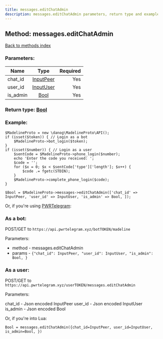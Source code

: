 ```yaml
---
title: messages.editChatAdmin
description: messages.editChatAdmin parameters, return type and example
---
```

## Method: messages.editChatAdmin  
[Back to methods index](index.md)


### Parameters:

| Name     |    Type       | Required |
|----------|:-------------:|---------:|
|chat\_id|[InputPeer](../types/InputPeer.md) | Yes|
|user\_id|[InputUser](../types/InputUser.md) | Yes|
|is\_admin|[Bool](../types/Bool.md) | Yes|


### Return type: [Bool](../types/Bool.md)

### Example:


```
$MadelineProto = new \danog\MadelineProto\API();
if (isset($token)) { // Login as a bot
    $MadelineProto->bot_login($token);
}
if (isset($number)) { // Login as a user
    $sentCode = $MadelineProto->phone_login($number);
    echo 'Enter the code you received: ';
    $code = '';
    for ($x = 0; $x < $sentCode['type']['length']; $x++) {
        $code .= fgetc(STDIN);
    }
    $MadelineProto->complete_phone_login($code);
}

$Bool = $MadelineProto->messages->editChatAdmin(['chat_id' => InputPeer, 'user_id' => InputUser, 'is_admin' => Bool, ]);
```

Or, if you're using [PWRTelegram](https://pwrtelegram.xyz):

### As a bot:

POST/GET to `https://api.pwrtelegram.xyz/botTOKEN/madeline`

Parameters:

* method - messages.editChatAdmin
* params - `{"chat_id": InputPeer, "user_id": InputUser, "is_admin": Bool, }`



### As a user:

POST/GET to `https://api.pwrtelegram.xyz/userTOKEN/messages.editChatAdmin`

Parameters:

chat_id - Json encoded InputPeer
user_id - Json encoded InputUser
is_admin - Json encoded Bool



Or, if you're into Lua:

```
Bool = messages.editChatAdmin({chat_id=InputPeer, user_id=InputUser, is_admin=Bool, })
```

